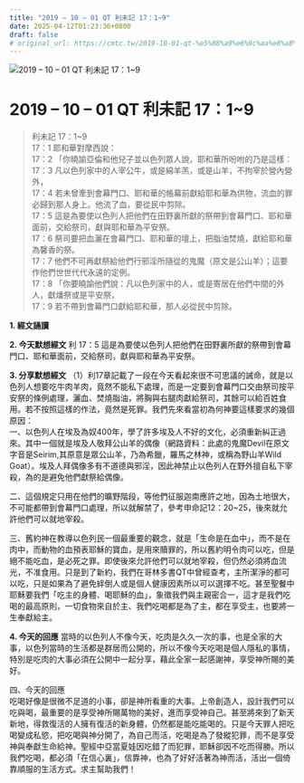 ```yaml
---
title: "2019 – 10 – 01 QT 利未記 17：1~9"
date: 2025-04-12T01:23:36+0800
draft: false
# original_url: https://cmtc.tw/2019-10-01-qt-%e5%88%a9%e6%9c%aa%e8%a8%98-17%ef%bc%9a19
---
```


![2019 – 10 – 01 QT 利未記 17：1\~9](/images/qt.jpg   "2019 – 10 – 01 QT 利未記 17：1\~9")

# 2019 – 10 – 01 QT 利未記 17：1\~9

> 利未記 17：1\~9  
> 17：1 耶和華對摩西說：  
> 17：2 「你曉諭亞倫和他兒子並以色列眾人說，耶和華所吩咐的乃是這樣：  
> 17：3 凡以色列家中的人宰公牛，或是綿羊羔，或是山羊，不拘宰於營內營外，  
> 17：4 若未曾牽到會幕門口、耶和華的帳幕前獻給耶和華為供物，流血的罪必歸到那人身上。他流了血，要從民中剪除。  
> 17：5 這是為要使以色列人把他們在田野裏所獻的祭帶到會幕門口、耶和華面前，交給祭司，獻與耶和華為平安祭。  
> 17：6 祭司要把血灑在會幕門口、耶和華的壇上，把脂油焚燒，獻給耶和華為馨香的祭。  
> 17：7 他們不可再獻祭給他們行邪淫所隨從的鬼魔（原文是公山羊）；這要作他們世世代代永遠的定例。  
> 17：8 「你要曉諭他們說：凡以色列家中的人，或是寄居在他們中間的外人，獻燔祭或是平安祭，  
> 17：9 若不帶到會幕門口獻給耶和華，那人必從民中剪除。

**1. 經文誦讀**

**2.  今天默想經文**
利 17：5 這是為要使以色列人把他們在田野裏所獻的祭帶到會幕門口、耶和華面前，交給祭司，獻與耶和華為平安祭。

**3. 分享默想經文**
（1）利17章記載了一段在今天看起來很不可思議的誡命，就是以色列人想要吃牛肉羊肉，竟然不能私下處理，而是一定要到會幕門口交由祭司按平安祭的條例處理，灑血、焚燒脂油，將胸與右腿肉獻給祭司，其餘可以給百姓食用。若不按照這樣的作法，竟然是死罪。我們先來看當初為何神要這樣要求的幾個原因：  
一、以色列人在埃及為奴400年，學了許多埃及人不好的文化，必須重新糾正過來。其中一個就是埃及人敬拜公山羊的偶像（網路資料：此處的鬼魔Devil在原文字音是Seirim,其原意是眾公山羊，乃為希臘，羅馬之林神，或稱為野山羊Wild Goat）。埃及人拜偶像多有不道德與邪淫，因此神禁止以色列人在野外擅自私下宰殺，為的是避免他們獻祭給偶像。

二、這個規定只用在他們的曠野階段，等他們征服迦南應許之地，因為土地很大，不可能都帶到會幕門口處理，所以就解禁了，參考申命記12：20\~25，後來就允許他們可以就地宰殺。

三、舊約神在教導以色列民一個最重要的觀念，就是「生命是在血中」，而不是在肉中，而動物的血預表耶穌的寶血，是用來贖罪的，所以舊約明令肉可以吃，但是絕不能吃血，是必死之罪。即使後來允許他們可以就地宰殺，但仍然必須將血流光，不准食用。只是到了新約，我們在哥林多書QT中曾經查考，主所潔淨的都可以吃，只是如果為了避免絆倒人或是個人健康因素所以可以選擇不吃。甚至聖餐中耶穌要我們「吃主的身體、喝耶穌的血」，象徵我們與主親密合一，這才是我們吃喝的最高原則，一切食物來自於主、我們吃喝都是為了主，都在享受主，也要將一生奉獻給主。

**4. 今天的回應**
當時的以色列人不像今天，吃肉是久久一次的事，也是全家的大事，以色列當時的生活都是群居而公開的，所以不像今天吃喝是個人隱私的事情，特別是吃肉的大事必須在公開中一起分享，藉此全家一起感謝神，享受神所賜的美好。

四、今天的回應  
吃喝好像是很微不足道的小事，卻是神所看重的大事。上帝創造人，設計我們可以吃與喝，最重要的是享受神所賜萬物的美好，進而享受神自己。甚至將來到了新天新地，得救復活的人擁有復活的新身體，仍然都是能吃能喝的。只是今天罪人把吃喝變成私慾，把吃喝與神分開了，為自己而活，吃喝是為了發縱犯罪，而不是享受神與奉獻生命給神。聖經中亞當夏娃因吃錯了而犯罪，耶穌卻因不吃而得勝。所以我們吃喝，都必須「在信心裏」，信靠神，也為了好好活著為神而活，活出一個倚靠順服的生活方式。求主幫助我們！
